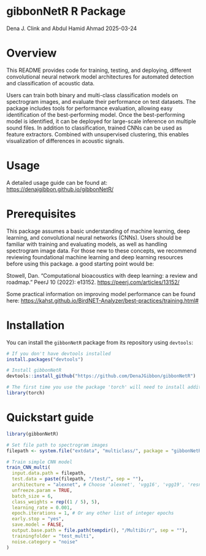 gibbonNetR R Package
================
Dena J. Clink and Abdul Hamid Ahmad
2025-03-24

# Overview

This README provides code for training, testing, and deploying,
different convolutional neural network model architectures for automated
detection and classification of acoustic data.

Users can train both binary and multi-class classification models on
spectrogram images, and evaluate their performance on test datasets. The
package includes tools for performance evaluation, allowing easy
identification of the best-performing model. Once the best-performing
model is identified, it can be deployed for large-scale inference on
multiple sound files. In addition to classification, trained CNNs can be
used as feature extractors. Combined with unsupervised clustering, this
enables visualization of differences in acoustic signals.

# Usage

A detailed usage guide can be found at:
<https://denajgibbon.github.io/gibbonNetR/>

# Prerequisites

This package assumes a basic understanding of machine learning, deep
learning, and convolutional neural networks (CNNs). Users should be
familiar with training and evaluating models, as well as handling
spectrogram image data. For those new to these concepts, we recommend
reviewing foundational machine learning and deep learning resources
before using this package. a good starting point would be:

Stowell, Dan. “Computational bioacoustics with deep learning: a review
and roadmap.” PeerJ 10 (2022): e13152.
<https://peerj.com/articles/13152/>

Some practical information on improving model performance can be found
here:
<https://kahst.github.io/BirdNET-Analyzer/best-practices/training.html#>

# Installation

You can install the `gibbonNetR` package from its repository using
`devtools`:

``` r
# If you don't have devtools installed
install.packages("devtools")

# Install gibbonNetR
devtools::install_github("https://github.com/DenaJGibbon/gibbonNetR")

# The first time you use the package 'torch' will need to install additional packages. You can start the process using the following:
library(torch)
```

# Quickstart guide

``` r
library(gibbonNetR)

# Set file path to spectrogram images
filepath <- system.file("extdata", "multiclass/", package = "gibbonNetR")

# Train simple CNN model
train_CNN_multi(
  input.data.path = filepath,
  test.data = paste(filepath, "/test/", sep = ""),
  architecture = "alexnet", # Choose 'alexnet', 'vgg16', 'vgg19', 'resnet18', 'resnet50', or 'resnet152'
  unfreeze.param = TRUE,
  batch_size = 6,
  class_weights = rep((1 / 5), 5),
  learning_rate = 0.001,
  epoch.iterations = 1, # Or any other list of integer epochs
  early.stop = "yes",
  save.model = FALSE,
  output.base.path = file.path(tempdir(), "/MultiDir/", sep = ""),
  trainingfolder = "test_multi",
  noise.category = "noise"
)
```
